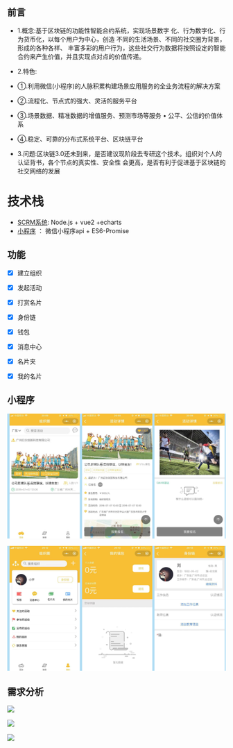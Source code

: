 
## 前言  ## 
- 1.概念:基于区块链的功能性智能合约系统，实现场景数字 化、行为数字化、行为货币化，以每个用户为中心，创造 不同的生活场景、不同的社交圈为背景，形成的各种各样、 丰富多彩的用户行为，这些社交行为数据将按照设定的智能合约来产生价值，并且实现点对点的价值传递。

- 2.特色:
- ①.利用微信(小程序)的人脉积累构建场景应用服务的全业务流程的解决方案
- ②.流程化、节点式的强大、灵活的服务平台
- ③.场景数据、精准数据的增值服务、预测市场等服务 • 公平、公信的价值体系
- ④.稳定、可靠的分布式系统平台、区块链平台

- 3.问题:区块链3.0还未到来，是否建议现阶段去专研这个技术。组织对个人的认证背书，各个节点的真实性、安全性 会更高，是否有利于促进基于区块链的社交网络的发展


# 技术栈 #
- [SCRM系统](https://github.com/cinoliu/Blockchain-SCRM):  Node.js + vue2 +echarts
- [小程序](https://github.com/cinoliu/Organization-circle)  ： 微信小程序api + ES6-Promise



## 功能 ##
- [x] 建立组织
- [x] 发起活动
- [x] 打赏名片
- [x] 身份链
- [x] 钱包
- [x] 消息中心
- [x] 名片夹
- [x] 我的名片


## 小程序 ##
![](https://raw.githubusercontent.com/cinoliu/Organization-circle/master/image/hudong.jpg) 


![](https://raw.githubusercontent.com/cinoliu/Organization-circle/master/image/wode.jpg) 
 

## 需求分析 ##

![](https://raw.githubusercontent.com/cinoliu/Organization-circle/master/image/xuqiufenxi.jpg) 

![](https://raw.githubusercontent.com/cinoliu/Organization-circle/master/image/renxingfenxi.jpg) 

![](https://raw.githubusercontent.com/cinoliu/Organization-circle/master/image/shehuizhuyin.jpg) 
 





